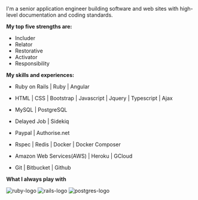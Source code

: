 I'm a senior application engineer building software and web sites with high-level documentation and coding standards.

<b>My top five strengths are:</b>
  - Includer
  - Relator
  - Restorative
  - Activator
  - Responsibility

<b>My skills and experiences:</b>

  - Ruby on Rails | Ruby | Angular

  - HTML | CSS | Bootstrap | Javascript | Jquery | Typescript | Ajax

  - MySQL | PostgreSQL

  - Delayed Job | Sidekiq

  - Paypal | Authorise.net

  - Rspec | Redis | Docker | Docker Composer
  
  - Amazon Web Services(AWS) | Heroku | GCloud
  
  - Git | Bitbucket | Github
  


<b>What I always play with</b>

  <img src="https://camo.githubusercontent.com/0079feb14bbff14598027b0ddfb26c93d2056f883685008da4fba86316d2da81/68747470733a2f2f7265732e636c6f7564696e6172792e636f6d2f6e69636f313731312f696d6167652f75706c6f61642f635f7363616c652c685f33302f76313539383834393635352f727562795f6e7271316a792e706e67" alt="ruby-logo" data-canonical-src="https://res.cloudinary.com/nico1711/image/upload/c_scale,h_30/v1598849655/ruby_nrq1jy.png" style="max-width: 100%;"> <img src="https://camo.githubusercontent.com/069535ee6b03fa46e2262dd13d54e9bfe5d051a6c6c09e252b06563f335af7e7/68747470733a2f2f7265732e636c6f7564696e6172792e636f6d2f6e69636f313731312f696d6167652f75706c6f61642f635f7363616c652c685f33302f76313539383835303639302f7261696c735f315f7665737332762e706e67" alt="rails-logo" data-canonical-src="https://res.cloudinary.com/nico1711/image/upload/c_scale,h_30/v1598850690/rails_1_vess2v.png" style="max-width: 100%;"> <img src="https://camo.githubusercontent.com/b1a90b869cc798c8aedc99c3d41aca2e4ad938be42cc4bcc73711cff6b5d1947/68747470733a2f2f7265732e636c6f7564696e6172792e636f6d2f6e69636f313731312f696d6167652f75706c6f61642f635f7363616c652c685f33302f76313539383834393636302f706f737467726573716c5f7a73666439702e706e67" alt="postgres-logo" data-canonical-src="https://res.cloudinary.com/nico1711/image/upload/c_scale,h_30/v1598849660/postgresql_zsfd9p.png" style="max-width: 100%;">



<!--
**tmahajan1990/tmahajan1990** is a ✨ _special_ ✨ repository because its `README.md` (this file) appears on your GitHub profile.

Here are some ideas to get you started:

- 🔭 I’m currently working on ...
- 🌱 I’m currently learning ...
- 👯 I’m looking to collaborate on ...
- 🤔 I’m looking for help with ...
- 💬 Ask me about ...
- 📫 How to reach me: ...
- 😄 Pronouns: ...
- ⚡ Fun fact: ...
-->
